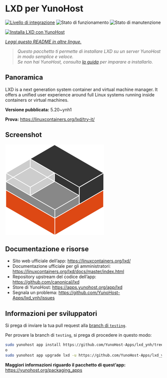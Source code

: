 <!--
N.B.: Questo README è stato automaticamente generato da <https://github.com/YunoHost/apps/tree/master/tools/readme_generator>
NON DEVE essere modificato manualmente.
-->

# LXD per YunoHost

[![Livello di integrazione](https://dash.yunohost.org/integration/lxd.svg)](https://dash.yunohost.org/appci/app/lxd) ![Stato di funzionamento](https://ci-apps.yunohost.org/ci/badges/lxd.status.svg) ![Stato di manutenzione](https://ci-apps.yunohost.org/ci/badges/lxd.maintain.svg)

[![Installa LXD con YunoHost](https://install-app.yunohost.org/install-with-yunohost.svg)](https://install-app.yunohost.org/?app=lxd)

*[Leggi questo README in altre lingue.](./ALL_README.md)*

> *Questo pacchetto ti permette di installare LXD su un server YunoHost in modo semplice e veloce.*  
> *Se non hai YunoHost, consulta [la guida](https://yunohost.org/install) per imparare a installarlo.*

## Panoramica

LXD is a next generation system container and virtual machine manager. It offers a unified user experience around full Linux systems running inside containers or virtual machines.

**Versione pubblicata:** 5.20~ynh1

**Prova:** <https://linuxcontainers.org/lxd/try-it/>

## Screenshot

![Screenshot di LXD](./doc/screenshots/LXD-logo.png)

## Documentazione e risorse

- Sito web ufficiale dell’app: <https://linuxcontainers.org/lxd/>
- Documentazione ufficiale per gli amministratori: <https://linuxcontainers.org/lxd/docs/master/index.html>
- Repository upstream del codice dell’app: <https://github.com/canonical/lxd>
- Store di YunoHost: <https://apps.yunohost.org/app/lxd>
- Segnala un problema: <https://github.com/YunoHost-Apps/lxd_ynh/issues>

## Informazioni per sviluppatori

Si prega di inviare la tua pull request alla [branch di `testing`](https://github.com/YunoHost-Apps/lxd_ynh/tree/testing).

Per provare la branch di `testing`, si prega di procedere in questo modo:

```bash
sudo yunohost app install https://github.com/YunoHost-Apps/lxd_ynh/tree/testing --debug
o
sudo yunohost app upgrade lxd -u https://github.com/YunoHost-Apps/lxd_ynh/tree/testing --debug
```

**Maggiori informazioni riguardo il pacchetto di quest’app:** <https://yunohost.org/packaging_apps>
